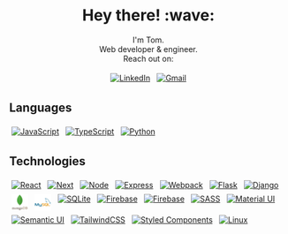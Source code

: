 <h1 align='center'>Hey there! :wave:</h1>

<p align='center'>
  I'm Tom.
  <br>Web developer & engineer.
  <br>Reach out on:
</p>

<p align="center">
  <a href="https://www.linkedin.com/in/thomas-mcerlean-6186b3b5/" target="_blank" rel="noopener noreferrer"> <img src="https://cdn.svgporn.com/logos/linkedin-icon.svg" alt="LinkedIn" height="30" style="vertical-align:top; margin:4px"></a>
  <a href="mailto:tjmcerlean@gmail.com"> <img src="https://cdn.svgporn.com/logos/google-gmail.svg" alt="Gmail" height="30" style="vertical-align:top; margin:4px"></a>
</p>

## Languages
<p>
  <a href="https://developer.mozilla.org/en-US/docs/Web/JavaScript" target="_blank" rel="noopener noreferrer"> <img src="https://cdn.svgporn.com/logos/javascript.svg" alt="JavaScript" height="30" style="vertical-align:top; margin:4px"></a>
  <a href="https://www.typescriptlang.org/"> <img src="https://cdn.svgporn.com/logos/typescript-icon.svg" alt="TypeScript" height="30" style="vertical-align:top; margin:4px"></a>
  <a href="https://www.python.org/"> <img src="https://cdn.svgporn.com/logos/python.svg" alt="Python" height="30" style="vertical-align:top; margin:4px"></a>
</p>

## Technologies
<p>
  <a href="https://reactjs.org/" target="_blank" rel="noopener noreferrer"> <img src="https://cdn.svgporn.com/logos/react.svg" alt="React" height="30" style="vertical-align:top; margin:4px"></a>
    <a href="https://nextjs.org/" target="_blank" rel="noopener noreferrer"> <img src="https://cdn.worldvectorlogo.com/logos/next-js.svg" alt="Next" height="30" style="vertical-align:top; margin:4px"></a>
  <a href="https://nodejs.org/"> <img src="https://cdn.svgporn.com/logos/nodejs.svg" alt="Node" height="30" style="vertical-align:top; margin:4px"></a>
  <a href="https://expressjs.com/"> <img src="https://d2eip9sf3oo6c2.cloudfront.net/tags/images/000/000/359/full/expressjslogo.png" alt="Express" height="30" style="vertical-align:top; margin:4px"></a>
  <a href="https://webpack.js.org/"> <img src="https://cdn.svgporn.com/logos/webpack.svg" alt="Webpack" height="30" style="vertical-align:top; margin:4px"></a>
  <a href="https://flask.palletsprojects.com/en/2.0.x/"> <img src="https://www.pngitem.com/pimgs/m/159-1595977_flask-python-logo-hd-png-download.png" alt="Flask" height="30" style="vertical-align:top; margin:4px"></a>
  <a href="https://www.djangoproject.com/"> <img src="https://cdn.svgporn.com/logos/django-icon.svg" alt="Django" height="30" style="vertical-align:top; margin:4px"></a>
  <a href="https://www.djangoproject.com/"> <img src="https://raw.githubusercontent.com/devicons/devicon/master/icons/mongodb/mongodb-original-wordmark.svg" alt="Mongo DB" height="30" style="vertical-align:top; margin:4px"></a>
  <a href="https://www.mysql.com/"> <img src="https://raw.githubusercontent.com/devicons/devicon/master/icons/mysql/mysql-original-wordmark.svg" alt="MySQL" height="30" style="vertical-align:top; margin:4px"></a>
  <a href="https://www.sqlite.org/index.html"> <img src="https://upload.wikimedia.org/wikipedia/commons/thumb/9/97/Sqlite-square-icon.svg/1200px-Sqlite-square-icon.svg.png" alt="SQLite" height="30" style="vertical-align:top; margin:4px"></a>
    <a href="https://firebase.google.com/"> <img src="https://cdn.svgporn.com/logos/firebase.svg" alt="Firebase" height="30" style="vertical-align:top; margin:4px"></a>  
      <a href="https://firebase.google.com/"> <img src="https://cdn.svgporn.com/logos/firebase.svg" alt="Firebase" height="30" style="vertical-align:top; margin:4px"></a>  
  <a href="https://sass-lang.com/"> <img src="https://cdn.svgporn.com/logos/sass.svg" alt="SASS" height="30" style="vertical-align:top; margin:4px"></a>
  <a href="https://material-ui.com/"> <img src="https://cdn.svgporn.com/logos/material-ui.svg" alt="Material UI" height="30" style="vertical-align:top; margin:4px"></a>
  <a href="https://semantic-ui.com/"> <img src="https://cdn.svgporn.com/logos/semantic-ui.svg" alt="Semantic UI" height="30" style="vertical-align:top; margin:4px"></a>
  <a href="https://tailwindcss.com/"> <img src="https://cdn.svgporn.com/logos/tailwindcss-icon.svg" alt="TailwindCSS" height="30" style="vertical-align:top; margin:4px"></a>
  <a href="https://styled-components.com/"> <img src="https://avatars.githubusercontent.com/u/20658825?s=200&v=4" alt="Styled Components" height="30" style="vertical-align:top; margin:4px"></a>
  <a href="https://www.linux.org/"> <img src="https://cdn.svgporn.com/logos/linux-tux.svg" alt="Linux" height="30" style="vertical-align:top; margin:4px"></a>  
</p>

